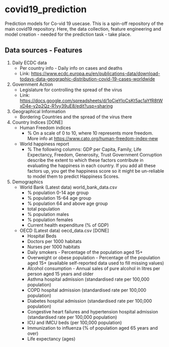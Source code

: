 # covid19_prediction
Prediction models for Co-vid 19 usecase. This is a spin-off repository of the main covid19 repository. Here, the data collection, feature engineering and model creation - needed for the prediction task - take place.

## Data sources - Features

1. Daily ECDC data
    - Per country info - Daily info on cases and deaths
    - Link: https://www.ecdc.europa.eu/en/publications-data/download-todays-data-geographic-distribution-covid-19-cases-worldwide
2. Government Action
    - Legislature for controlling the spread of the virus
    - Link: https://docs.google.com/spreadsheets/d/1oCieYIoCsKt5ac1aYfR8tWxD4e-y2p2Qz-R1yy39uE8/edit?usp=sharing
3. Geographical Information
    - Bordering Countries and the spread of the virus there
4. Country Indices [DONE]
    - Human Freedom indices
        - % On a scale of 0 to 10, where 10 represents more freedom. More info at https://www.cato.org/human-freedom-index-new
    - World happiness report
        - % The following columns: GDP per Capita, Family, Life Expectancy, Freedom, Generosity, Trust Government Corruption describe the extent to which these factors contribute in evaluating the happiness in each country. If you add all these factors up, you get the happiness score so it might be un-reliable to model them to predict Happiness Scores.
5. Demographics
    - World Bank (Latest data) world_bank_data.csv
        - % population 0-14 age group
        - % population 15-64 age group
        - % population 64 and above age group
        - total population
        - % population males
        - % population females
        - Current health expenditure (% of GDP)
    - OECD (Latest data) oecd_data.csv [DONE]
        - Hospital Beds
        - Doctors per 1000 habitats
        - Nurses per 1000 habitats
        - Daily smokers - Percentage of the population aged 15+
        - Overweight or obese population - Percentage of the population aged 15+ (available self-reported data used to fill missing values)
        - Alcohol consumption - Annual sales of pure alcohol in litres per person aged 15 years and older
        - Asthma hospital admission (standardised rate per 100,000 population)
        - COPD hospital admission (standardised rate per 100,000 population)
        - Diabetes hospital admission (standardised rate per 100,000 population)
        - Congestive heart failures and hypertension hospital admission (standardised rate per 100,000 population)
        - ICU and IMCU beds (per 100,000 population)
        - Immunization to influenza (% of population aged 65 years and over)
        - Life expectancy (ages)
        
